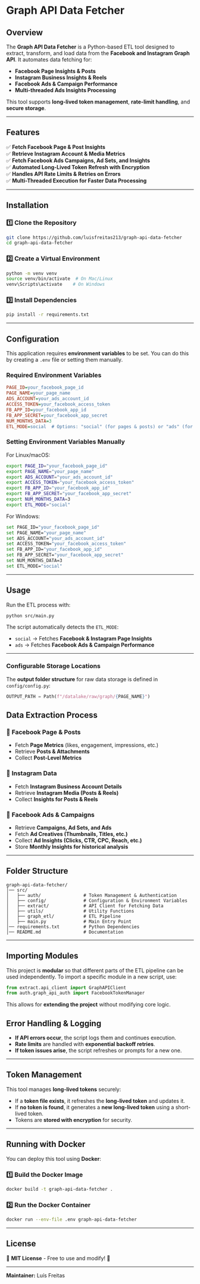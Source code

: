 # Graph API Data Fetcher

## Overview
The **Graph API Data Fetcher** is a Python-based ETL tool designed to extract, transform, and load data from the **Facebook and Instagram Graph API**. It automates data fetching for:

- **Facebook Page Insights & Posts**
- **Instagram Business Insights & Reels**
- **Facebook Ads & Campaign Performance**
- **Multi-threaded Ads Insights Processing**

This tool supports **long-lived token management**, **rate-limit handling**, and **secure storage**.

---

## Features
✅ **Fetch Facebook Page & Post Insights**  
✅ **Retrieve Instagram Account & Media Metrics**  
✅ **Fetch Facebook Ads Campaigns, Ad Sets, and Insights**  
✅ **Automated Long-Lived Token Refresh with Encryption**  
✅ **Handles API Rate Limits & Retries on Errors**  
✅ **Multi-Threaded Execution for Faster Data Processing**

---

## Installation
### 1️⃣ Clone the Repository
```sh
git clone https://github.com/luisfreitas213/graph-api-data-fetcher
cd graph-api-data-fetcher
```

### 2️⃣ Create a Virtual Environment
```sh
python -m venv venv
source venv/bin/activate  # On Mac/Linux
venv\Scripts\activate    # On Windows
```

### 3️⃣ Install Dependencies
```sh
pip install -r requirements.txt
```

---

## Configuration
This application requires **environment variables** to be set. You can do this by creating a `.env` file or setting them manually.

### **Required Environment Variables**
```ini
PAGE_ID=your_facebook_page_id
PAGE_NAME=your_page_name
ADS_ACCOUNT=your_ads_account_id
ACCESS_TOKEN=your_facebook_access_token
FB_APP_ID=your_facebook_app_id
FB_APP_SECRET=your_facebook_app_secret
NUM_MONTHS_DATA=3
ETL_MODE=social  # Options: "social" (for pages & posts) or "ads" (for ads data)
```

### **Setting Environment Variables Manually**
For Linux/macOS:
```sh
export PAGE_ID="your_facebook_page_id"
export PAGE_NAME="your_page_name"
export ADS_ACCOUNT="your_ads_account_id"
export ACCESS_TOKEN="your_facebook_access_token"
export FB_APP_ID="your_facebook_app_id"
export FB_APP_SECRET="your_facebook_app_secret"
export NUM_MONTHS_DATA=3
export ETL_MODE="social"
```
For Windows:
```sh
set PAGE_ID="your_facebook_page_id"
set PAGE_NAME="your_page_name"
set ADS_ACCOUNT="your_ads_account_id"
set ACCESS_TOKEN="your_facebook_access_token"
set FB_APP_ID="your_facebook_app_id"
set FB_APP_SECRET="your_facebook_app_secret"
set NUM_MONTHS_DATA=3
set ETL_MODE="social"
```

---

## Usage
Run the ETL process with:
```sh
python src/main.py
```

The script automatically detects the `ETL_MODE`:
- `social` → Fetches **Facebook & Instagram Page Insights**
- `ads` → Fetches **Facebook Ads & Campaign Performance**

---

### **Configurable Storage Locations**
The **output folder structure** for raw data storage is defined in `config/config.py`:
```python
OUTPUT_PATH = Path(f"/datalake/raw/graph/{PAGE_NAME}")
```

## Data Extraction Process
### 🔹 **Facebook Page & Posts**
- Fetch **Page Metrics** (likes, engagement, impressions, etc.)
- Retrieve **Posts & Attachments**
- Collect **Post-Level Metrics**

### 🔹 **Instagram Data**
- Fetch **Instagram Business Account Details**
- Retrieve **Instagram Media (Posts & Reels)**
- Collect **Insights for Posts & Reels**

### 🔹 **Facebook Ads & Campaigns**
- Retrieve **Campaigns, Ad Sets, and Ads**
- Fetch **Ad Creatives (Thumbnails, Titles, etc.)**
- Collect **Ad Insights (Clicks, CTR, CPC, Reach, etc.)**
- Store **Monthly Insights for historical analysis**

---

## Folder Structure
```
graph-api-data-fetcher/
│── src/
│   ├── auth/                # Token Management & Authentication
│   ├── config/              # Configuration & Environment Variables
│   ├── extract/             # API Client for Fetching Data
│   ├── utils/               # Utility Functions
│   ├── graph_etl/           # ETL Pipeline
│   ├── main.py              # Main Entry Point
│── requirements.txt         # Python Dependencies
│── README.md                # Documentation
```

---

## Importing Modules
This project is **modular** so that different parts of the ETL pipeline can be used independently. To import a specific module in a new script, use:
```python
from extract.api_client import GraphAPIClient
from auth.graph_api_auth import FacebookTokenManager
```
This allows for **extending the project** without modifying core logic.

## Error Handling & Logging
- **If API errors occur**, the script logs them and continues execution.
- **Rate limits** are handled with **exponential backoff retries**.
- **If token issues arise**, the script refreshes or prompts for a new one.

---

## Token Management
This tool manages **long-lived tokens** securely:
- If a **token file exists**, it refreshes the **long-lived token** and updates it.
- If **no token is found**, it generates a **new long-lived token** using a short-lived token.
- Tokens are **stored with encryption** for security.

---

## Running with Docker
You can deploy this tool using **Docker**:

### **1️⃣ Build the Docker Image**
```sh
docker build -t graph-api-data-fetcher .
```

### **2️⃣ Run the Docker Container**
```sh
docker run --env-file .env graph-api-data-fetcher
```

---

## License
📜 **MIT License** - Free to use and modify! 🚀

---

**Maintainer:** Luís Freitas
